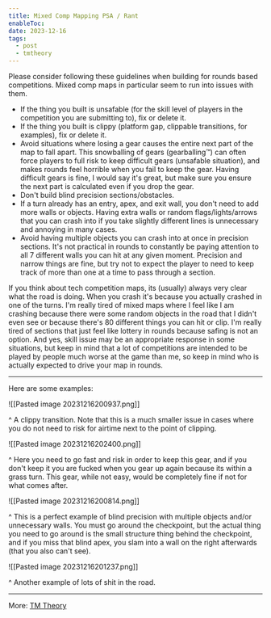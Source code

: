 ```yaml
---
title: Mixed Comp Mapping PSA / Rant
enableToc: 
date: 2023-12-16
tags:
  - post
  - tmtheory
---
```

Please consider following these guidelines when building for rounds based competitions. Mixed comp maps in particular seem to run into issues with them.

- If the thing you built is unsafable (for the skill level of players in the competition you are submitting to), fix or delete it.
- If the thing you built is clippy (platform gap, clippable transitions, for examples), fix or delete it.
- Avoid situations where losing a gear causes the entire next part of the map to fall apart. This snowballing of gears (gearballing™) can often force players to full risk to keep difficult gears (unsafable situation), and makes rounds feel horrible when you fail to keep the gear. Having difficult gears is fine, I would say it's great, but make sure you ensure the next part is calculated even if you drop the gear.
- Don't build blind precision sections/obstacles.
- If a turn already has an entry, apex, and exit wall, you don't need to add more walls or objects. Having extra walls or random flags/lights/arrows that you can crash into if you take slightly different lines is unnecessary and annoying in many cases.
- Avoid having multiple objects you can crash into at once in precision sections. It's not practical in rounds to constantly be paying attention to all 7 different walls you can hit at any given moment. Precision and narrow things are fine, but try not to expect the player to need to keep track of more than one at a time to pass through a section.

If you think about tech competition maps, its (usually) always very clear what the road is doing. When you crash it's because you actually crashed in one of the turns. I'm really tired of mixed maps where I feel like I am crashing because there were some random objects in the road that I didn't even see or because there's 80 different things you can hit or clip. I'm really tired of sections that just feel like lottery in rounds because safing is not an option. And yes, skill issue may be an appropriate response in some situations, but keep in mind that a lot of competitions are intended to be played by people much worse at the game than me, so keep in mind who is actually expected to drive your map in rounds.

---
Here are some examples:

![[Pasted image 20231216200937.png]]

^ A clippy transition. Note that this is a much smaller issue in cases where you do not need to risk for airtime next to the point of clipping.

![[Pasted image 20231216202400.png]]

^ Here you need to go fast and risk in order to keep this gear, and if you don't keep it you are fucked when you gear up again because its within a grass turn. This gear, while not easy, would be completely fine if not for what comes after.

![[Pasted image 20231216200814.png]]

^ This is a perfect example of blind precision with multiple objects and/or unnecessary walls. You must go around the checkpoint, but the actual thing you need to go around is the small structure thing behind the checkpoint, and if you miss that blind apex, you slam into a wall on the right afterwards (that you also can't see).

![[Pasted image 20231216201237.png]]

^ Another example of lots of shit in the road. 

---
More: [TM Theory](./tags/tmtheory)